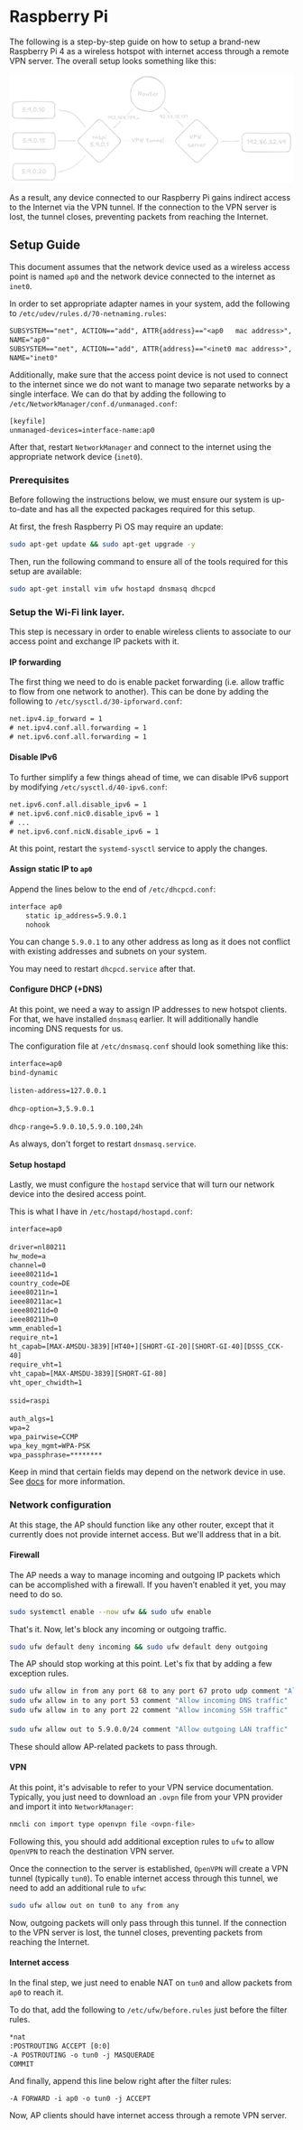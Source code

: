 # Raspberry Pi

The following is a step-by-step guide on how to setup a brand-new Raspberry Pi 4 as a wireless
hotspot with internet access through a remote VPN server. The overall setup looks something like
this:

![image](./assets/diagram.png)

As a result, any device connected to our Raspberry Pi gains indirect access to the Internet via the
VPN tunnel. If the connection to the VPN server is lost, the tunnel closes, preventing packets from
reaching the Internet.

## Setup Guide

This document assumes that the network device used as a wireless access point is named `ap0` and the
network device connected to the internet as `inet0`.

In order to set appropriate adapter names in your system, add the following to
`/etc/udev/rules.d/70-netnaming.rules`:

```
SUBSYSTEM=="net", ACTION=="add", ATTR{address}=="<ap0   mac address>", NAME="ap0"
SUBSYSTEM=="net", ACTION=="add", ATTR{address}=="<inet0 mac address>", NAME="inet0"
```

Additionally, make sure that the access point device is not used to connect to the internet since we
do not want to manage two separate networks by a single interface. We can do that by adding the
following to `/etc/NetworkManager/conf.d/unmanaged.conf`:

```
[keyfile]
unmanaged-devices=interface-name:ap0
```

After that, restart `NetworkManager` and connect to the internet using the appropriate network
device (`inet0`).

### Prerequisites

Before following the instructions below, we must ensure our system is up-to-date and has all the
expected packages required for this setup.

At first, the fresh Raspberry Pi OS may require an update:

```sh
sudo apt-get update && sudo apt-get upgrade -y
```

Then, run the following command to ensure all of the tools required for this setup are available:

```sh
sudo apt-get install vim ufw hostapd dnsmasq dhcpcd
```

### Setup the Wi-Fi link layer.

This step is necessary in order to enable wireless clients to associate to our access point and
exchange IP packets with it.

#### IP forwarding

The first thing we need to do is enable packet forwarding (i.e. allow traffic to flow from one
network to another). This can be done by adding the following to `/etc/sysctl.d/30-ipforward.conf`:

```
net.ipv4.ip_forward = 1
# net.ipv4.conf.all.forwarding = 1
# net.ipv6.conf.all.forwarding = 1
```

#### Disable IPv6

To further simplify a few things ahead of time, we can disable IPv6 support by modifying
`/etc/sysctl.d/40-ipv6.conf`:

```
net.ipv6.conf.all.disable_ipv6 = 1
# net.ipv6.conf.nic0.disable_ipv6 = 1
# ...
# net.ipv6.conf.nicN.disable_ipv6 = 1
```

At this point, restart the `systemd-sysctl` service to apply the changes.

#### Assign static IP to `ap0`

Append the lines below to the end of `/etc/dhcpcd.conf`:

```
interface ap0
    static ip_address=5.9.0.1
    nohook
```

You can change `5.9.0.1` to any other address as long as it does not conflict with existing
addresses and subnets on your system.

You may need to restart `dhcpcd.service` after that.

#### Configure DHCP (+DNS)

At this point, we need a way to assign IP addresses to new hotspot clients. For that, we have
installed `dnsmasq` earlier. It will additionally handle incoming DNS requests for us.

The configuration file at `/etc/dnsmasq.conf` should look something like this:

```
interface=ap0
bind-dynamic

listen-address=127.0.0.1

dhcp-option=3,5.9.0.1

dhcp-range=5.9.0.10,5.9.0.100,24h
```

As always, don't forget to restart `dnsmasq.service`.

#### Setup hostapd

Lastly, we must configure the `hostapd` service that will turn our network device into the desired
access point.

This is what I have in `/etc/hostapd/hostapd.conf`:

```
interface=ap0

driver=nl80211
hw_mode=a
channel=0
ieee80211d=1
country_code=DE
ieee80211n=1
ieee80211ac=1
ieee80211d=0
ieee80211h=0
wmm_enabled=1
require_nt=1
ht_capab=[MAX-AMSDU-3839][HT40+][SHORT-GI-20][SHORT-GI-40][DSSS_CCK-40]
require_vht=1
vht_capab=[MAX-AMSDU-3839][SHORT-GI-80]
vht_oper_chwidth=1

ssid=raspi

auth_algs=1
wpa=2
wpa_pairwise=CCMP
wpa_key_mgmt=WPA-PSK
wpa_passphrase=********
```

Keep in mind that certain fields may depend on the network device in use. See
[docs](https://wireless.wiki.kernel.org/en/users/Documentation/hostapd) for more information.

### Network configuration

At this stage, the AP should function like any other router, except that it currently does not
provide internet access. But we'll address that in a bit.

#### Firewall

The AP needs a way to manage incoming and outgoing IP packets which can be accomplished with a
firewall. If you haven’t enabled it yet, you may need to do so.

```sh
sudo systemctl enable --now ufw && sudo ufw enable
```

That's it. Now, let's block any incoming or outgoing traffic.

```sh
sudo ufw default deny incoming && sudo ufw default deny outgoing
```

The AP should stop working at this point. Let's fix that by adding a few exception rules.

```sh
sudo ufw allow in from any port 68 to any port 67 proto udp comment "Allow incoming DHCP traffic"
sudo ufw allow in to any port 53 comment "Allow incoming DNS traffic"
sudo ufw allow in to any port 22 comment "Allow incoming SSH traffic"

sudo ufw allow out to 5.9.0.0/24 comment "Allow outgoing LAN traffic"
```

These should allow AP-related packets to pass through.

#### VPN

At this point, it's advisable to refer to your VPN service documentation. Typically, you just need
to download an `.ovpn` file from your VPN provider and import it into `NetworkManager`:

```sh
nmcli con import type openvpn file <ovpn-file>
```

Following this, you should add additional exception rules to `ufw` to allow `OpenVPN` to reach the
destination VPN server.

Once the connection to the server is established, `OpenVPN` will create a VPN tunnel (typically
`tun0`). To enable internet access through this tunnel, we need to add an additional rule to `ufw`:

```sh
sudo ufw allow out on tun0 to any from any
```

Now, outgoing packets will only pass through this tunnel. If the connection to the VPN server is
lost, the tunnel closes, preventing packets from reaching the Internet.

#### Internet access

In the final step, we just need to enable NAT on `tun0` and allow packets from `ap0` to reach it.

To do that, add the following to `/etc/ufw/before.rules` just before the filter rules.

```
*nat
:POSTROUTING ACCEPT [0:0]
-A POSTROUTING -o tun0 -j MASQUERADE
COMMIT
```

And finally, append this line below right after the filter rules:

```
-A FORWARD -i ap0 -o tun0 -j ACCEPT
```

Now, AP clients should have internet access through a remote VPN server.
